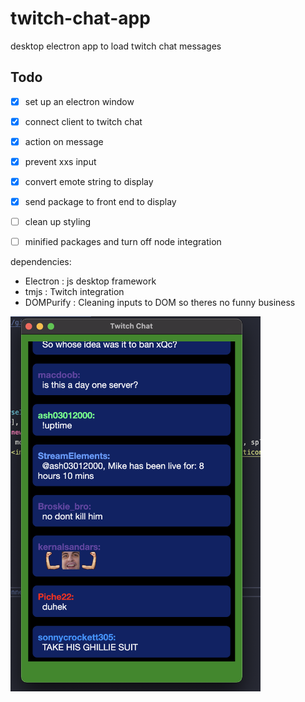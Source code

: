 # twitch-chat-app
desktop electron app to load twitch chat messages


## Todo
- [x] set up an electron window
- [x] connect client to twitch chat
- [x] action on message
- [x] prevent xxs input 
- [x] convert emote string to display
- [x] send package to front end to display
- [ ] clean up styling 
- [ ] minified packages and turn off node integration



dependencies:
* Electron : js desktop framework
* tmjs : Twitch integration
* DOMPurify : Cleaning inputs to DOM so theres no funny business 



<img src="https://raw.githubusercontent.com/alexshelto/twitch-chat-app/main/screenshots/chat.png" width="400" height="600" />


